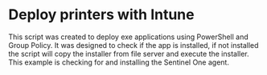 # Deploy printers with Intune
This script was created to deploy exe applications using PowerShell and Group Policy. It was designed to check if the app is installed, if not installed the script will copy the installer from file server and execute the installer. This example is checking for and installing the Sentinel One agent.
